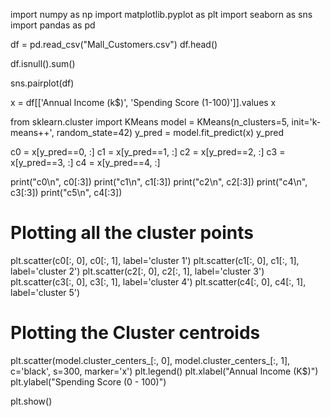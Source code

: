 import numpy as np
import matplotlib.pyplot as plt
import seaborn as sns
import pandas as pd

df = pd.read_csv("Mall_Customers.csv")
df.head()

df.isnull().sum()

sns.pairplot(df)

x = df[['Annual Income (k$)', 'Spending Score (1-100)']].values
x

from sklearn.cluster import KMeans
model = KMeans(n_clusters=5, init='k-means++', random_state=42)
y_pred = model.fit_predict(x)
y_pred

c0 = x[y_pred==0, :]
c1 = x[y_pred==1, :]
c2 = x[y_pred==2, :]
c3 = x[y_pred==3, :]
c4 = x[y_pred==4, :]

print("c0\n", c0[:3])
print("c1\n", c1[:3])
print("c2\n", c2[:3])
print("c4\n", c3[:3])
print("c5\n", c4[:3])

# Plotting all the cluster points
plt.scatter(c0[:, 0], c0[:, 1], label='cluster 1')
plt.scatter(c1[:, 0], c1[:, 1], label='cluster 2')
plt.scatter(c2[:, 0], c2[:, 1], label='cluster 3')
plt.scatter(c3[:, 0], c3[:, 1], label='cluster 4')
plt.scatter(c4[:, 0], c4[:, 1], label='cluster 5')

# Plotting the Cluster centroids
plt.scatter(model.cluster_centers_[:, 0], model.cluster_centers_[:, 1], c='black', s=300, marker='x')
plt.legend()
plt.xlabel("Annual Income (K$)")
plt.ylabel("Spending Score (0 - 100)")

plt.show()